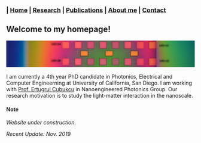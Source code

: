 ### | [Home](/index.md) | [Research](/research/index.md) | [Publications](/publications/index.md) | [About me](/aboutme/index.md) | [Contact](/contact/index.md)
## Welcome to my homepage!

![](Images/ebl-developed-10X_banner.jpeg)

I am currently a 4th year PhD candidate in Photonics, Electrical and Computer Engineerning at University of California, San Diego. I am working with [Prof. Ertugrul Cubukcu](http://cubukcu.ucsd.edu/Cubukcu_Lab-UCSD/Home.html) in Nanoengineered Photonics Group. Our research motivation is to study the light-matter interaction in the nanoscale.

#### Note

_Website under construction._

_Recent Update: Nov. 2019_
